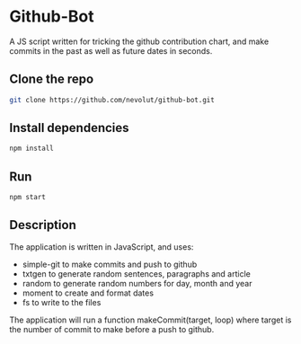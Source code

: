 # Github-Bot

A JS script written for tricking the github contribution chart, and make commits in the past as well as future dates in seconds.

## Clone the repo

```bash
git clone https://github.com/nevolut/github-bot.git
```

## Install dependencies

```bash
npm install
```

## Run

```bash
npm start
```

## Description

The application is written in JavaScript, and uses:

- simple-git to make commits and push to github
- txtgen to generate random sentences, paragraphs and article
- random to generate random numbers for day, month and year
- moment to create and format dates
- fs to write to the files

The application will run a function makeCommit(target, loop) where target is the number of commit to make before a push to github.
